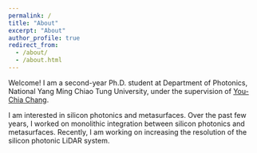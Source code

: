 ```yaml
---
permalink: /
title: "About"
excerpt: "About"
author_profile: true
redirect_from: 
  - /about/
  - /about.html
---
```

Welcome! I am a second-year Ph.D. student at Department of Photonics, National Yang Ming Chiao Tung University, under the supervision of [You-Chia Chang](https://nycusng.web.nycu.edu.tw/pi/).  

I am interested in silicon photonics and metasurfaces. Over the past few years, I worked on monolithic integration between silicon photonics and metasurfaces.
Recently, I am working on increasing the resolution of the silicon photonic LiDAR system.
